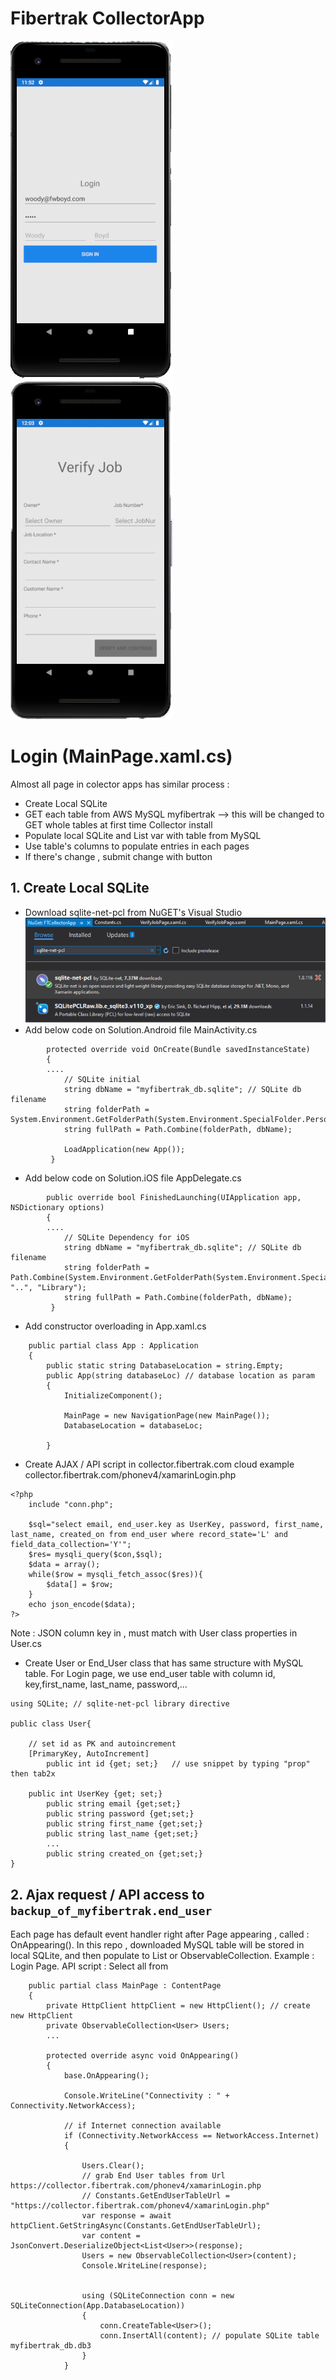 # Fibertrak CollectorApp
![Login Page](assets/Login.png)
![Verify Job Page](assets/verifyjob_empty.png)

# Login (MainPage.xaml.cs)
Almost all page in colector apps has similar process :
* Create Local SQLite
* GET each table from AWS MySQL myfibertrak --> this will be changed to GET whole tables at first time Collector install
* Populate local SQLite and List var with table from MySQL
* Use table's columns to populate entries in each pages
* If there's change , submit change with button 



## 1. Create Local SQLite
* Download sqlite-net-pcl from NuGET's Visual Studio
![NuGet sqlite-net=pcl](assets/sqlite-net.png)
* Add below code on Solution.Android file MainActivity.cs
```
        protected override void OnCreate(Bundle savedInstanceState)
        {
        ....
            // SQLite initial
            string dbName = "myfibertrak_db.sqlite"; // SQLite db filename
            string folderPath = System.Environment.GetFolderPath(System.Environment.SpecialFolder.Personal);
            string fullPath = Path.Combine(folderPath, dbName);

            LoadApplication(new App());
         }
```

* Add below code on Solution.iOS file AppDelegate.cs
```
        public override bool FinishedLaunching(UIApplication app, NSDictionary options)
        {
        ....
            // SQLite Dependency for iOS
            string dbName = "myfibertrak_db.sqlite"; // SQLite db filename
            string folderPath = Path.Combine(System.Environment.GetFolderPath(System.Environment.SpecialFolder.Personal), "..", "Library");
            string fullPath = Path.Combine(folderPath, dbName);
         }
```

* Add constructor overloading in App.xaml.cs
```
    public partial class App : Application
    {
        public static string DatabaseLocation = string.Empty;
        public App(string databaseLoc) // database location as param
        {
            InitializeComponent();

            MainPage = new NavigationPage(new MainPage());
            DatabaseLocation = databaseLoc;

        }
```   

* Create AJAX / API script in collector.fibertrak.com cloud
example collector.fibertrak.com/phonev4/xamarinLogin.php 
```
<?php
	include "conn.php";
	
	$sql="select email, end_user.key as UserKey, password, first_name, last_name, created_on from end_user where record_state='L' and field_data_collection='Y'";
	$res= mysqli_query($con,$sql);	
	$data = array();
	while($row = mysqli_fetch_assoc($res)){
		$data[] = $row;
	}
	echo json_encode($data);
?>
```
Note : JSON column key in , must match with User class properties in User.cs

* Create User or End_User class that has same structure with MySQL table.
For Login page, we use end_user table with column id, key,first_name, last_name, password,...

``` 
using SQLite; // sqlite-net-pcl library directive 

public class User{

	// set id as PK and autoincrement
	[PrimaryKey, AutoIncrement] 
        public int id {get; set;}   // use snippet by typing "prop" then tab2x
        
	public int UserKey {get; set;} 
        public string email {get;set;}
        public string password {get;set;} 
        public string first_name {get;set;}    
        public string last_name {get;set;}    
        ...
        public string created_on {get;set;}        
}
```

## 2. Ajax request / API access to `backup_of_myfibertrak.end_user` 
Each page has default event handler right after Page appearing , called : OnAppearing().
In this repo , downloaded MySQL table will be stored in local SQLite, and then populate to List<T> or ObservableCollection<Object>.
Example : Login Page.
API script : Select all from 

```
    public partial class MainPage : ContentPage
    {
        private HttpClient httpClient = new HttpClient(); // create new HttpClient
        private ObservableCollection<User> Users;
        ...
        
        protected override async void OnAppearing()
        {
            base.OnAppearing();

            Console.WriteLine("Connectivity : " + Connectivity.NetworkAccess);

            // if Internet connection available 
            if (Connectivity.NetworkAccess == NetworkAccess.Internet)
            {

                Users.Clear();
                // grab End User tables from Url https://collector.fibertrak.com/phonev4/xamarinLogin.php
                // Constants.GetEndUserTableUrl = "https://collector.fibertrak.com/phonev4/xamarinLogin.php"
                var response = await httpClient.GetStringAsync(Constants.GetEndUserTableUrl); 
                var content = JsonConvert.DeserializeObject<List<User>>(response);
                Users = new ObservableCollection<User>(content);
                Console.WriteLine(response);


                using (SQLiteConnection conn = new SQLiteConnection(App.DatabaseLocation))
                {
                    conn.CreateTable<User>();
                    conn.InsertAll(content); // populate SQLite table myfibertrak_db.db3
                }
            }
```
        

